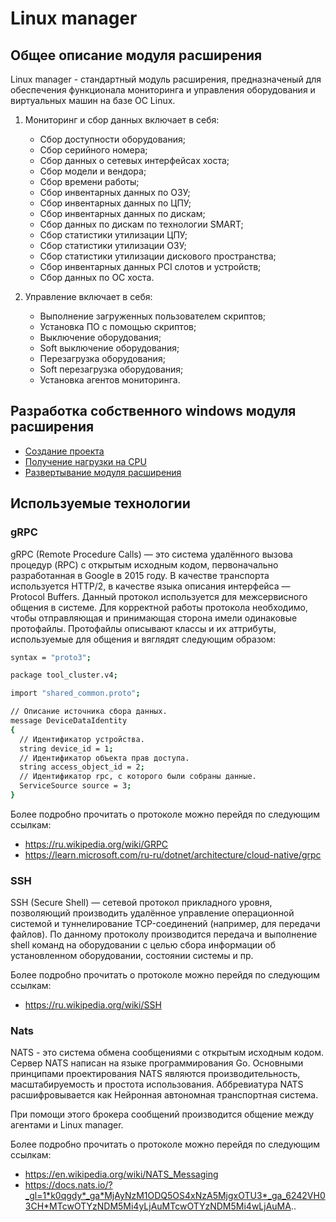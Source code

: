 # Linux manager

## Общее описание модуля расширения

Linux manager - стандартный модуль расширения, предназначеный для обеспечения функционала мониторинга и управления оборудования и виртуальных машин на базе ОС Linux.

1) Мониторинг и сбор данных включает в себя:

   * Сбор доступности оборудования;
   * Сбор серийного номера;
   * Сбор данных о сетевых интерфейсах хоста;
   * Сбор модели и вендора;
   * Сбор времени работы;
   * Сбор инвентарных данных по ОЗУ;
   * Сбор инвентарных данных по ЦПУ;
   * Сбор инвентарных данных по дискам;
   * Сбор данных по дискам по технологии SMART;
   * Сбор статистики утилизации ЦПУ;
   * Сбор статистики утилизации ОЗУ;
   * Сбор статистики утилизации дискового пространства;
   * Сбор инвентарных данных PCI слотов и устройств;
   * Сбор данных по ОС хоста.

2) Управление включает в себя:

   * Выполнение загруженных пользователем скриптов;
   * Установка ПО с помощью скриптов;
   * Выключение оборудования;
   * Soft выключение оборудования;
   * Перезагрузка оборудования;
   * Soft перезагрузка оборудования;
   * Установка агентов мониторинга.

## Разработка собственного windows модуля расширения

* [Создание проекта](./dotnet/create_project/README.md)
* [Получение нагрузки на CPU](./dotnet/cpu_utilization/README.md)
* [Развертывание модуля расширения](./dotnet/deploy/README.md)

## Используемые технологии

### gRPC

gRPC (Remote Procedure Calls) — это система удалённого вызова процедур (RPC) с открытым исходным кодом, первоначально разработанная в Google в 2015 году. В качестве транспорта используется HTTP/2, в качестве языка описания интерфейса — Protocol Buffers.
Данный протокол используется для межсервисного общения в системе. Для корректной работы протокола необходимо, чтобы отправляющая и принимающая сторона имели одинаковые протофайлы. Протофайлы описывают классы и их аттрибуты, используемые для общения и вяглядят следующим образом:

```bash
syntax = "proto3";

package tool_cluster.v4;

import "shared_common.proto";

// Описание источника сбора данных.
message DeviceDataIdentity
{
  // Идентификатор устройства.
  string device_id = 1;
  // Идентификатор объекта прав доступа.
  string access_object_id = 2;
  // Идентификатор rpc, с которого были собраны данные.
  ServiceSource source = 3;
}
```

Более подробно прочитать о протоколе можно перейдя по следующим ссылкам:

* <https://ru.wikipedia.org/wiki/GRPC>
* <https://learn.microsoft.com/ru-ru/dotnet/architecture/cloud-native/grpc>

### SSH

SSH (Secure Shell) — сетевой протокол прикладного уровня, позволяющий производить удалённое управление операционной системой и туннелирование TCP-соединений (например, для передачи файлов).
По данному протоколу производится передача и выполнение shell команд на оборудовании с целью сбора информации об установленном оборудовании, состоянии системы и пр.

Более подробно прочитать о протоколе можно перейдя по следующим ссылкам:

* <https://ru.wikipedia.org/wiki/SSH>

### Nats

NATS - это система обмена сообщениями с открытым исходным кодом. Сервер NATS написан на языке программирования Go.
Основными принципами проектирования NATS являются производительность, масштабируемость и простота использования. Аббревиатура NATS расшифровывается как Нейронная автономная транспортная система.

При помощи этого брокера сообщений производится общение между агентами и Linux manager.

Более подробно прочитать о протоколе можно перейдя по следующим ссылкам:

* <https://en.wikipedia.org/wiki/NATS_Messaging>
* <https://docs.nats.io/?_gl=1*k0qgdy*_ga*MjAyNzM1ODQ5OS4xNzA5MjgxOTU3*_ga_6242VH03CH*MTcwOTYzNDM5Mi4yLjAuMTcwOTYzNDM5Mi4wLjAuMA>..
